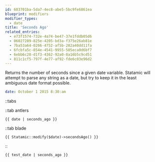 ```yaml
---
id: 603701ba-5da7-4ec8-abe5-5bc9fe6861ea
blueprint: modifiers
modifier_types:
  - date
title: 'Seconds Ago'
related_entries:
  - e73f1574-732e-4a74-be47-37e1fddb05d6
  - 06027289-825e-4205-bd3a-f375e26ab81e
  - 7ba53a64-0266-4752-af5b-282a40dd11fa
  - 6fcbfa5c-854e-4541-9955-505eca0d6bf7
  - 6ebb6c28-d1f3-4362-92a0-8a16b5c9cd51
  - 811c1cf5-797f-4e77-af92-fde6c03e96d2
---
```

Returns the number of seconds since a given date variable. Statamic will attempt to parse any string as a date, but try to keep it in the least ambiguous date format possible.

```yaml
date: October 1 2015 8:30:am
```

::tabs

::tab antlers
```antlers
{{ date | seconds_ago }}
```
::tab blade
```blade
{{ Statamic::modify($date)->secondsAgo() }}
```
::

```html
{{ test_date | seconds_ago }}
```